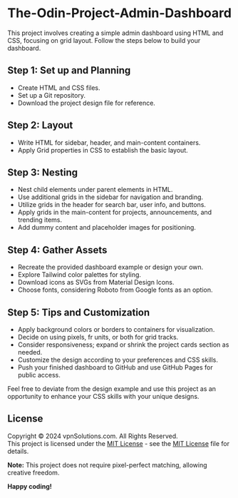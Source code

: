 # The-Odin-Project-Admin-Dashboard

This project involves creating a simple admin dashboard using HTML and CSS, focusing on grid layout. Follow the steps below to build your dashboard.

## Step 1: Set up and Planning

- Create HTML and CSS files.
- Set up a Git repository.
- Download the project design file for reference.

## Step 2: Layout

- Write HTML for sidebar, header, and main-content containers.
- Apply Grid properties in CSS to establish the basic layout.

## Step 3: Nesting

- Nest child elements under parent elements in HTML.
- Use additional grids in the sidebar for navigation and branding.
- Utilize grids in the header for search bar, user info, and buttons.
- Apply grids in the main-content for projects, announcements, and trending items.
- Add dummy content and placeholder images for positioning.

## Step 4: Gather Assets

- Recreate the provided dashboard example or design your own.
- Explore Tailwind color palettes for styling.
- Download icons as SVGs from Material Design Icons.
- Choose fonts, considering Roboto from Google fonts as an option.

## Step 5: Tips and Customization

- Apply background colors or borders to containers for visualization.
- Decide on using pixels, fr units, or both for grid tracks.
- Consider responsiveness; expand or shrink the project cards section as needed.
- Customize the design according to your preferences and CSS skills.
- Push your finished dashboard to GitHub and use GitHub Pages for public access.

Feel free to deviate from the design example and use this project as an opportunity to enhance your CSS skills with your unique designs.

## License

Copyright &copy; 2024 vpnSolutions.com. All Rights Reserved. <br>
This project is licensed under the [MIT License](License.txt) - see the [MIT License](License.txt) file for details.

**Note:** This project does not require pixel-perfect matching, allowing creative freedom.

**Happy coding!**

